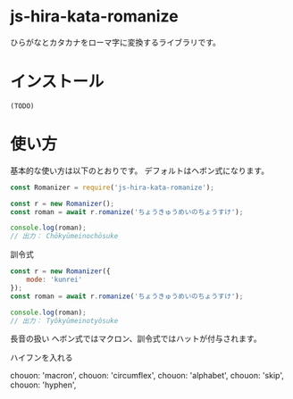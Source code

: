 # js-hira-kata-romanize

ひらがなとカタカナをローマ字に変換するライブラリです。

# インストール

```
(TODO)
```

# 使い方

基本的な使い方は以下のとおりです。
デフォルトはヘボン式になります。

```javascript
const Romanizer = require('js-hira-kata-romanize');

const r = new Romanizer();
const roman = await r.romanize('ちょうきゅうめいのちょうすけ');

console.log(roman);
// 出力： Chōkyūmeinochōsuke
```

訓令式

```javascript
const r = new Romanizer({
    mode: 'kunrei'
});
const roman = await r.romanize('ちょうきゅうめいのちょうすけ');

console.log(roman);
// 出力： Tyôkyûmeinotyôsuke
```

長音の扱い
ヘボン式ではマクロン、訓令式ではハットが付与されます。

ハイフンを入れる

chouon: 'macron',
chouon: 'circumflex',
chouon: 'alphabet',
chouon: 'skip',
chouon: 'hyphen',
